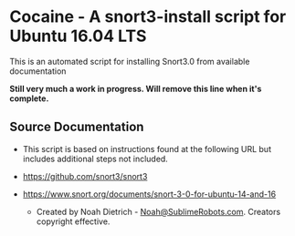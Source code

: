 # Cocaine - A snort3-install script for Ubuntu 16.04 LTS
This is an automated script for installing Snort3.0 from available documentation

**Still very much a work in progress. Will remove this line when it's complete.**


## Source Documentation ##

* This script is based on instructions found at the following URL but includes additional steps not included.

* https://github.com/snort3/snort3

* https://www.snort.org/documents/snort-3-0-for-ubuntu-14-and-16

  * Created by Noah Dietrich - Noah@SublimeRobots.com. Creators copyright effective. 


